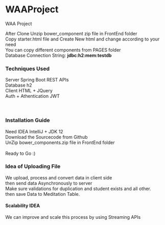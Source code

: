 # WAAProject
WAA Project

After Clone Unzip bower_component zip file in FrontEnd folder<br>
Copy starter.html file and Create New html and change according to your need<br>
You can copy different components from PAGES folder<br>
Database Connection String: <b>jdbc:h2:mem:testdb</b><br>


<h3>Techniques Used	</h3>
Server	Spring Boot REST APIs<br>
Database	h2<br>
Client	HTML + JQuery<br>
Auth + Athentication	JWT<br>
	<br>
	<br>
<h3>Installation Guide	</h3>
	
Need IDEA IntelliJ + JDK 12	<br>
Download the Sourcecode from Github	<br>
UnZip bower_components.zip file in FrontEnd folder	<br>
	<br>
Ready to Go :)	<br>


<h3>Idea of Uploading File</h3>
We upload, process and convert data in client side	<br>		
then send data Asynchronously to server			<br>
Make sure validations for duplication and student exists and all other.	<br>		
then save Data to Meditation Table.			<br>
<h4>Scalability IDEA			<br></h4>
We can improve and scale this process by using Streaming APIs 			
